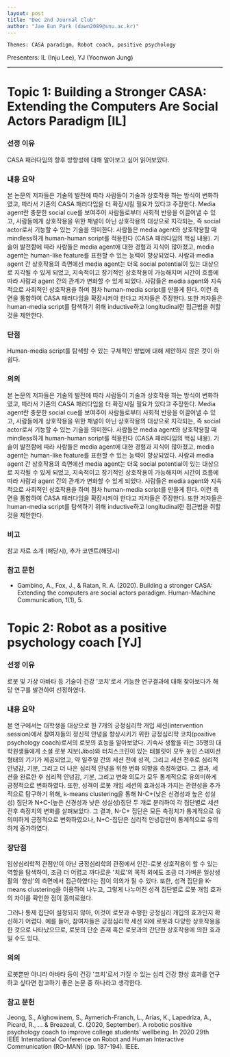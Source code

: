 ```yaml
---
layout: post
title: "Dec 2nd Journal Club"
author: "Jae Eun Park (dawn2089@snu.ac.kr)"
---
```


    Themes: CASA paradigm, Robot coach, positive psychology 



Presenters: IL (Inju Lee), YJ (Yoonwon Jung) <br>


-----------------

# Topic 1: Building a Stronger CASA: Extending the Computers Are Social Actors Paradigm [IL]

### **선정 이유**

CASA 패러다임의 향후 방향성에 대해 알아보고 싶어 읽어보았다.

### **내용 요약**

본 논문의 저자들은 기술의 발전에 따라 사람들이 기술과 상호작용 하는 방식이 변화하였고, 따라서 기존의 CASA 패러다임을 더 확장시킬 필요가 있다고 주장한다. Media agent란 충분한 social cue를 보여주어 사람들로부터 사회적 반응을 이끌어낼 수 있고, 사람들에게 상호작용을 위한 채널이 아닌 상호작용의 대상으로 지각되는, 즉 social actor로서 기능할 수 있는 기술을 의미한다. 사람들은 media agent와 상호작용할 때 mindless하게 human-human script를 적용한다 (CASA 패러다임의 핵심 내용). 기술이 발전함에 따라 사람들은 media agent에 대한 경험과 지식이 많아졌고, media agent는 human-like feature를 표현할 수 있는 능력이 향상되었다. 사람과 media agent 간 상호작용의 측면에선 media agent는 더욱 social potential이 있는 대상으로 지각될 수 있게 되었고, 지속적이고 장기적인 상호작용이 가능해지며 시간이 흐름에 따라 사람과 agent 간의 관계가 변화할 수 있게 되었다. 사람들은 media agent와 지속적으로 사회적인 상호작용을 하며 점차 human-media script를 만들게 된다. 이런 측면을 통합하여 CASA 패러다임을 확장시켜야 한다고 저자들은 주장한다. 또한 저자들은 human-media script를 탐색하기 위해 inductive하고 longitudinal한 접근법을 취할 것을 제안한다. 

### **단점**

Human-media script를 탐색할 수 있는 구체적인 방법에 대해 제안하지 않은 것이 아쉽다.

### **의의**

본 논문의 저자들은 기술의 발전에 따라 사람들이 기술과 상호작용 하는 방식이 변화하였고, 따라서 기존의 CASA 패러다임을 더 확장시킬 필요가 있다고 주장한다. Media agent란 충분한 social cue를 보여주어 사람들로부터 사회적 반응을 이끌어낼 수 있고, 사람들에게 상호작용을 위한 채널이 아닌 상호작용의 대상으로 지각되는, 즉 social actor로서 기능할 수 있는 기술을 의미한다. 사람들은 media agent와 상호작용할 때 mindless하게 human-human script를 적용한다 (CASA 패러다임의 핵심 내용). 기술이 발전함에 따라 사람들은 media agent에 대한 경험과 지식이 많아졌고, media agent는 human-like feature를 표현할 수 있는 능력이 향상되었다. 사람과 media agent 간 상호작용의 측면에선 media agent는 더욱 social potential이 있는 대상으로 지각될 수 있게 되었고, 지속적이고 장기적인 상호작용이 가능해지며 시간이 흐름에 따라 사람과 agent 간의 관계가 변화할 수 있게 되었다. 사람들은 media agent와 지속적으로 사회적인 상호작용을 하며 점차 human-media script를 만들게 된다. 이런 측면을 통합하여 CASA 패러다임을 확장시켜야 한다고 저자들은 주장한다. 또한 저자들은 human-media script를 탐색하기 위해 inductive하고 longitudinal한 접근법을 취할 것을 제안한다. 

### **비고**

참고 자료 소개 (해당시), 추가 코멘트(해당시)

### **참고 문헌**

- Gambino, A., Fox, J., & Ratan, R. A. (2020). Building a stronger CASA: Extending the computers are social actors paradigm. Human-Machine Communication, 1(1), 5.


# Topic 2: Robot as a positive psychology coach [YJ]

### **선정 이유**
로봇 및 가상 아바타 등 기술이 건강 '코치'로서 기능한 연구결과에 대해 찾아보다가 해당 연구를 발견하여 선정하였다. 

### **내용 요약**
본 연구에서는 대학생을 대상으로 한 7개의 긍정심리학 개입 세션(intervention session)에서 참여자들의 정신적 안녕을 향상시키기 위한 긍정심리학 코치(positive psychology coach)로서의 로봇의 효능을 알아보았다. 기숙사 생활을 하는 35명의 대학원생들에게 소셜 로봇 지보(Jibo)와 터치스크린이 있는 태블릿이 모두 놓인 스테이션 형태의 기기가 제공되었고, 약 일주일 간의 세션 전에 성격, 그리고 세션 전후로 심리적 안녕감, 기분, 그리고 더 나은 심리적 안녕을 위한 변화 의향을 측정하였다.
그 결과, 세션을 완료한 후 심리적 안녕감, 기분, 그리고 변화 의도가 모두 통계적으로 유의미하게 긍정적으로 변화하였다. 또한, 성격이 로봇 개입 세션의 효과성과 가지는 관련성을 추가적으로 탐구하기 위해, k-means clustering을 통해 N-C+(낮은 신경성과 높은 성실성) 집단과 N+C-(높은 신경성과 낮은 성실성)집단 두 개로 분리하여 각 집단별로 세션 전후 측정치의 변화를 살펴보았다. 그 결과, N-C+ 집단은 모든 측정치가 통계적으로 유의미하게 긍정적으로 변화하였으나, N+C-집단은 심리적 안녕감만이 통계적으로 유의하게 증가하였다.

### **장단점**
임상심리학적 관점만이 아닌 긍정심리학의 관점에서 인간-로봇 상호작용이 할 수 있는 역할을 탐색하여, 조금 더 어렵고 까다로운 '치료'의 목적 외에도 조금 더 가벼운 일상생활의 '향상'의 측면에서 접근하였다는 점이 의의가 될 수 있다.
또한, 성격 집단을 K-means clustering을 이용하여 나누고, 그렇게 나누어진 성격 집단별로 로봇 개입 효과의 차이를 확인한 점이 흥미로웠다.

그러나 통제 집단이 설정되지 않아, 이것이 로봇과 수행한 긍정심리 개입의 효과인지 확신하기 어렵다. 예를 들어, 참여자들은 긍정심리학 세션 외에 로봇과 다양한 상호작용을 한 것으로 나타났으므로, 로봇의 단순 존재 혹은 로봇과의 간단한 상호작용에 의한 효과일 수도 있다. 

### **의의**
로봇뿐만 아니라 아바타 등이 건강 '코치'로서 가질 수 있는 심리 건강 향상 효과를 연구하고 싶다면 참고하기 좋은 논문 중 하나라고 생각한다.

### **참고 문헌**
Jeong, S., Alghowinem, S., Aymerich-Franch, L., Arias, K., Lapedriza, A., Picard, R., ... & Breazeal, C. (2020, September). A robotic positive psychology coach to improve college students’ wellbeing. In 2020 29th IEEE International Conference on Robot and Human Interactive Communication (RO-MAN) (pp. 187-194). IEEE.